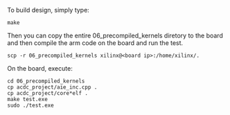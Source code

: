 To build design, simply type:
```
make 
```
Then you can copy the entire 06_precompiled_kernels diretory to the board and then compile the arm code on the board and run the test.
```
scp -r 06_precompiled_kernels xilinx@<board ip>:/home/xilinx/.
```

On the board, execute:
```
cd 06_precompiled_kernels
cp acdc_project/aie_inc.cpp .
cp acdc_project/core*elf .
make test.exe
sudo ./test.exe
```
